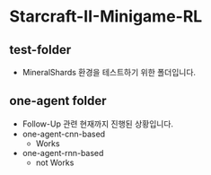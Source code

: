 # Starcraft-II-Minigame-RL

## test-folder
* MineralShards 환경을 테스트하기 위한 폴더입니다.
## one-agent folder
* Follow-Up 관련 현재까지 진행된 상황입니다.
* one-agent-cnn-based
  * Works
* one-agent-rnn-based
  * not Works
